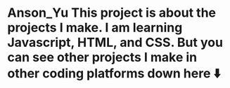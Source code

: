 # Anson_Yu This project is about the projects I make. I am learning Javascript, HTML, and CSS. But you can see other projects I make in other coding platforms down here ⬇️